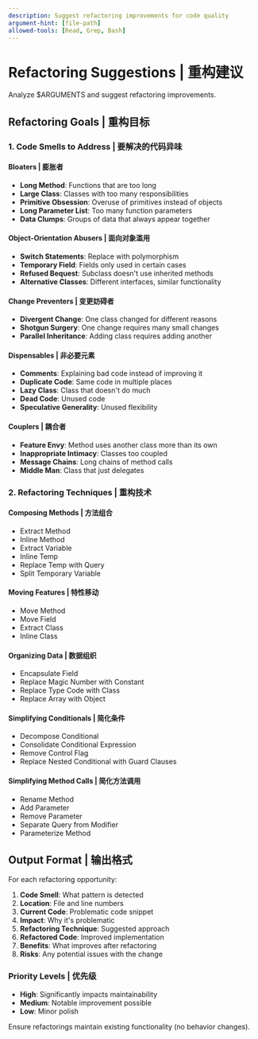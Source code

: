 ```yaml
---
description: Suggest refactoring improvements for code quality
argument-hint: [file-path]
allowed-tools: [Read, Grep, Bash]
---
```


# Refactoring Suggestions | 重构建议

Analyze $ARGUMENTS and suggest refactoring improvements.

## Refactoring Goals | 重构目标

### 1. Code Smells to Address | 要解决的代码异味

#### Bloaters | 膨胀者
- **Long Method**: Functions that are too long
- **Large Class**: Classes with too many responsibilities
- **Primitive Obsession**: Overuse of primitives instead of objects
- **Long Parameter List**: Too many function parameters
- **Data Clumps**: Groups of data that always appear together

#### Object-Orientation Abusers | 面向对象滥用
- **Switch Statements**: Replace with polymorphism
- **Temporary Field**: Fields only used in certain cases
- **Refused Bequest**: Subclass doesn't use inherited methods
- **Alternative Classes**: Different interfaces, similar functionality

#### Change Preventers | 变更妨碍者
- **Divergent Change**: One class changed for different reasons
- **Shotgun Surgery**: One change requires many small changes
- **Parallel Inheritance**: Adding class requires adding another

#### Dispensables | 非必要元素
- **Comments**: Explaining bad code instead of improving it
- **Duplicate Code**: Same code in multiple places
- **Lazy Class**: Class that doesn't do much
- **Dead Code**: Unused code
- **Speculative Generality**: Unused flexibility

#### Couplers | 耦合者
- **Feature Envy**: Method uses another class more than its own
- **Inappropriate Intimacy**: Classes too coupled
- **Message Chains**: Long chains of method calls
- **Middle Man**: Class that just delegates

### 2. Refactoring Techniques | 重构技术

#### Composing Methods | 方法组合
- Extract Method
- Inline Method
- Extract Variable
- Inline Temp
- Replace Temp with Query
- Split Temporary Variable

#### Moving Features | 特性移动
- Move Method
- Move Field
- Extract Class
- Inline Class

#### Organizing Data | 数据组织
- Encapsulate Field
- Replace Magic Number with Constant
- Replace Type Code with Class
- Replace Array with Object

#### Simplifying Conditionals | 简化条件
- Decompose Conditional
- Consolidate Conditional Expression
- Remove Control Flag
- Replace Nested Conditional with Guard Clauses

#### Simplifying Method Calls | 简化方法调用
- Rename Method
- Add Parameter
- Remove Parameter
- Separate Query from Modifier
- Parameterize Method

## Output Format | 输出格式

For each refactoring opportunity:
1. **Code Smell**: What pattern is detected
2. **Location**: File and line numbers
3. **Current Code**: Problematic code snippet
4. **Impact**: Why it's problematic
5. **Refactoring Technique**: Suggested approach
6. **Refactored Code**: Improved implementation
7. **Benefits**: What improves after refactoring
8. **Risks**: Any potential issues with the change

### Priority Levels | 优先级
- **High**: Significantly impacts maintainability
- **Medium**: Notable improvement possible
- **Low**: Minor polish

Ensure refactorings maintain existing functionality (no behavior changes).
